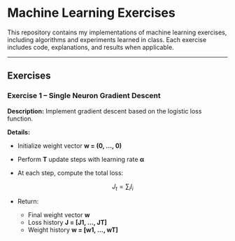 

# Machine Learning Exercises

This repository contains my implementations of machine learning exercises, including algorithms and experiments learned in class. Each exercise includes code, explanations, and results when applicable.

---

##  Exercises

### Exercise 1 – Single Neuron Gradient Descent

**Description:**
Implement gradient descent based on the logistic loss function.

**Details:**

* Initialize weight vector **w = (0, …, 0)**
* Perform **T** update steps with learning rate **α**
* At each step, compute the total loss:

  $$
  J_t = \sum_i l_i
  $$
* Return:

  * Final weight vector **w**
  * Loss history **J = \[J1, …, JT]**
  * Weight history **w = \[w1, …, wT]**



